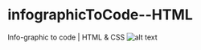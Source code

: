 # infographicToCode--HTML
Info-graphic to code | HTML &amp; CSS
![alt text]([http://url/to/img.png](https://www.google.com/url?sa=i&url=https%3A%2F%2Fwww.shutterstock.com%2Fimage-vector%2Finfographic-template-6-options-rectangular-design-1491444113&psig=AOvVaw0QkvRKUn-QhoqzolzIxI7G&ust=1653465024819000&source=images&cd=vfe&ved=0CAkQjRxqFwoTCICmyqjT9_cCFQAAAAAdAAAAABAO))
